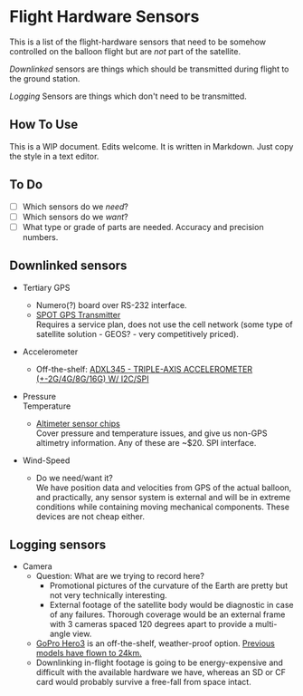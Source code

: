 Flight Hardware Sensors
=======================

This is a list of the flight-hardware sensors that need to be somehow controlled on the balloon flight but are _not_ part of the satellite.

_Downlinked_ sensors are things which should be transmitted during flight to the ground station.

_Logging_ Sensors are things which don't need to be transmitted.

How To Use
----------
This is a WIP document. Edits welcome. It is written in Markdown. Just copy the style in a text editor.

To Do
-----
- [ ] Which sensors do we _need_?
- [ ] Which sensors do we _want_?
- [ ] What type or grade of parts are needed. Accuracy and precision numbers.

Downlinked sensors
------------------
* Tertiary GPS
    * Numero(?) board over RS-232 interface.
    * [SPOT GPS Transmitter](http://www.findmespot.com/en/index.php?cid=102#)  
    Requires a service plan, does not use the cell network (some type of satellite solution - GEOS? - very competitively priced).

* Accelerometer
    * Off-the-shelf: [ADXL345 - TRIPLE-AXIS ACCELEROMETER (+-2G/4G/8G/16G) W/ I2C/SPI](https://www.adafruit.com/products/1231)

* Pressure  
Temperature
    * [Altimeter sensor chips](http://www.servoflo.com/sensors-by-application/barometric-pressure-measurement-a-compensation.html)  
    Cover pressure and temperature issues, and give us non-GPS altimetry information. Any of these are ~$20. SPI interface.

* Wind-Speed
    * Do we need/want it?  
    We have position data and velocities from GPS of the actual balloon, and practically, any sensor system is external and will be in extreme conditions while containing moving mechanical components. These devices are not cheap either.

Logging sensors
---------------
* Camera
    * Question: What are we trying to record here?  
        * Promotional pictures of the curvature of the Earth are pretty but not very technically interesting.  
        * External footage of the satellite body would be diagnostic in case of any failures. Thorough coverage would be an external frame with 3 cameras spaced 120 degrees apart to provide a multi-angle view.
    * [GoPro Hero3](http://gopro.com/cameras/hd-hero3-white-edition#technical-specs) is an off-the-shelf, weather-proof option. [Previous models have flown to 24km.](http://www.mit.edu/~adalca/SpaceCam/)
    * Downlinking in-flight footage is going to be energy-expensive and difficult with the available hardware we have, whereas an SD or CF card would probably survive a free-fall from space intact.